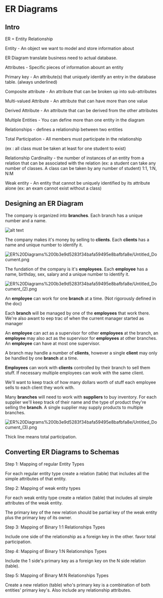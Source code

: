 # ER Diagrams

## Intro

ER = Entity Relationship

Entity - An object we want to model and store information about

ER Diagram translate business need to actual database.

Attributes - Specific pieces of information abount an entity

Primary key - An attribute(s) that uniquely identify an entry in the database table. (always underlined)

Composite attribute - An attribute that can be broken up into sub-attributes

Multi-valued Attribute - An attribute that can have more than one value

Derived Attribute - An attribute that can be derived from the other attributes

Multiple Entities - You can define more than one entity in the diagram

Relationships - defines a relationship between two entities

Total Participation - All members must participate in the relationship

(ex : all class must be taken at least for one student to exist)

Relationship Cardinality - the number of instances of an entity from a relation that can be associated with the relation (ex: a student can take any number of classes. A class can be taken by any number of student) 1:1, 1:N, N:M

Weak entity - An entity that cannot be uniquely identified by its attribute alone (ex: an exam cannot exist without a class)

## Designing an ER Diagram

The company is organized into **branches**. Each branch has a unique number and a name.

![alt text](https://github.com/TheJproject/Black-Hole-Orbital-Mechanics/ER1.png?raw=true)

The company makes it's money by selling to **clients**. Each **clients** has a name and unique number to identify it.

![ER%20Diagrams%200b3e9d5283f34bafa59495e8bafbfa8e/Untitled_Document.png](ER%20Diagrams%200b3e9d5283f34bafa59495e8bafbfa8e/Untitled_Document.png)

The fundation of the company is it's **employees**. Each **employee** has a name, birthday, sex, salary and a unique number to identify it.

![ER%20Diagrams%200b3e9d5283f34bafa59495e8bafbfa8e/Untitled_Document_(2).png](ER%20Diagrams%200b3e9d5283f34bafa59495e8bafbfa8e/Untitled_Document_(2).png)

An **employee** can work for one **branch** at a time. (Not rigorously defined in the doc)

Each **branch** will be managed by one of the **employees** that work there. We're also awant to eep trac of when the current manager started as manager

An **employee** can act as a supervisor for other **employees** at the branch, an **employee** may also act as the supervisor for **employees** at other branches. An **employee** can have at most one supervisor.

A branch may handle a number of **clients**, however a single **client** may only be handled by one **branch** at a time.

**Employees** can work with **clients** controlled by their branch to sell them stuff. If necessary multiple employees can work with the same client.

We'll want to keep track of how many dollars worth of stuff each employee sells to each client they work with.

Many **branches** will need to work with **suppliers** to buy inventory. For each supplier we'll keep track of their name and the type of product they're selling the **branch**. A single supplier may supply products to multiple branches.

![ER%20Diagrams%200b3e9d5283f34bafa59495e8bafbfa8e/Untitled_Document_(3).png](ER%20Diagrams%200b3e9d5283f34bafa59495e8bafbfa8e/Untitled_Document_(3).png)

Thick line means total participation.

## Converting ER Diagrams to Schemas

Step 1: Mapping of regular Entity Types

For each regular entity type create a relation (table) that includes all the simple attributes of that entity.

Step 2: Mapping of weak entity types 

For each weak entity type create a relation (table) that includes all simple attributes of the weak entity.

The primary key of the new relation should be partial key of the weak entity plus the primary key of its owner.

Step 3: Mapping of Binary 1:1 Relationships Types

Include one side of the relationship as a foreign key in the other. favor total participation.

Step 4: Mapping of Binary 1:N Relationships Types

Include the 1 side's primary key as a foreign key on the N side relation (table).

Step 5: Mapping of Binary M:N Relationships Types

Create a new relation (table) who's primary key is a combination of both entities' primary key's. Also include any relationship attributes.
